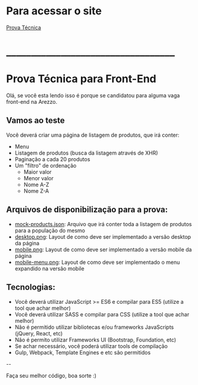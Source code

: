 # Para acessar o site

[Prova Técnica](https://felipem920.github.io/ecommerce-prova-tecnica/)




# __________________________________

# Prova Técnica para Front-End

Olá, se você esta lendo isso é porque se candidatou para alguma vaga front-end na Arezzo.

## Vamos ao teste

Você deverá criar uma página de listagem de produtos, que irá conter:

* Menu
* Listagem de produtos (busca da listagem através de XHR)
* Paginação a cada 20 produtos
* Um "filtro" de ordenação
  * Maior valor
  * Menor valor
  * Nome A-Z
  * Nome Z-A
 
## Arquivos de disponibilização para a prova:

* [mock-products.json](mock-products.json): Arquivo que irá conter toda a listagem de produtos para a população do mesmo
* [desktop.png](desktop.png): Layout de como deve ser implementado a versão desktop da página
* [mobile.png](mobile.png): Layout de como deve ser implementado a versão mobile da página
* [mobile-menu.png](mobile-menu.png): Layout de como deve ser implementado o menu expandido na versão mobile


## Tecnologias:

* Você deverá utilizar JavaScript >= ES6 e compilar para ES5 (utilize a tool que achar melhor)
* Você deverá utilizar SASS e compilar para CSS (utilize a tool que achar melhor)
* Não é permitido utilizar bibliotecas e/ou frameworks JavaScripts (jQuery, React, etc)
* Não é permito utilizar Frameworks UI (Bootstrap, Foundation, etc)
* Se achar necessário, você poderá utilizar tools de compilação
* Gulp, Webpack, Template Engines e etc são permitidos

--

Faça seu melhor código, boa sorte :)
